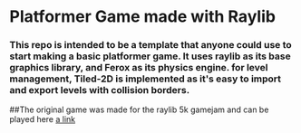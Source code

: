 # Platformer Game made with Raylib
### This repo is intended to be a template that anyone could use to start making a basic platformer game. It uses raylib as its base graphics library, and Ferox as its physics engine. for level management, Tiled-2D is implemented as it's easy to import and export levels with collision borders.

##The original game was made for the raylib 5k gamejam and can be played here [a link](https://armando-orozco.itch.io/tiempo-muerto)
